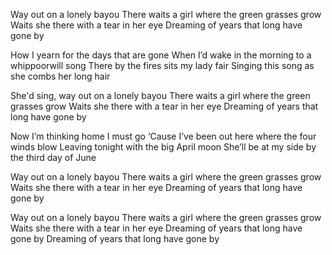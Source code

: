 Way out on a lonely bayou
There waits a girl where the green grasses grow
Waits she there with a tear in her eye
Dreaming of years that long have gone by

How I yearn for the days that are gone
When I’d wake in the morning to a whippoorwill song
There by the fires sits my lady fair
Singing this song as she combs her long hair

She'd sing, way out on a lonely bayou
There waits a girl where the green grasses grow
Waits she there with a tear in her eye
Dreaming of years that long have gone by

Now I’m thinking home I must go
‘Cause I’ve been out here where the four winds blow
Leaving tonight with the big April moon
She’ll be at my side by the third day of June

Way out on a lonely bayou
There waits a girl where the green grasses grow
Waits she there with a tear in her eye
Dreaming of years that long have gone by

Way out on a lonely bayou
There waits a girl where the green grasses grow
Waits she there with a tear in her eye
Dreaming of years that long have gone by
Dreaming of years that long have gone by
